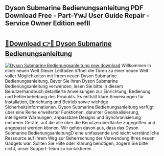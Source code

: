 ## Dyson Submarine Bedienungsanleitung PDF Download Free - Part-YwJ User Guide Repair - Service Owner Edition eefIl

# <h2><a href="http://df3mi3.blite.top/?on=Dyson+Submarine+Bedienungsanleitung">🔗Download 👉🔴 Dyson Submarine Bedienungsanleitung</a></h2>

[![Dyson Submarine Bedienungsanleitung new download](https://i.imgur.com/lujVjoI.png)](http://df3mi3.blite.top/?on=Dyson+Submarine+Bedienungsanleitung)
Willkommen in einer neuen Welt Dieser Leitfaden öffnet die Türen zu einer neuen Welt voller Möglichkeiten mit Ihrem neuen Dyson Submarine Bedienungsanleitung. Bevor Sie Ihren Dyson Submarine Bedienungsanleitung verwenden, lesen Sie bitte in diesem Benutzerhandbuch detaillierte Anweisungen zur Einrichtung, Bedienung und Fehlerbehebung des Produkts. Es enthält klare Anweisungen für Installation, Einrichtung und Betrieb sowie wichtige Sicherheitsinformationen. Dyson Submarine Bedienungsanleitung verfügt über eine Reihe erweiterter Funktionen, darunter Geolokalisierung, intelligente Warnungen, anpassbare Designs und Synchronisierung mehrerer Geräte, auf die alle über die Benutzeroberfläche zugegriffen und angepasst werden können. Wir gehen davon aus, dass das Dyson Submarine BedienungsanleitungD eine umfassende und leicht verständliche Ressource auf Ihrem Weg zur Beherrschung der Verwendung Ihres neuen Gadgets war. Sollten Sie Hilfe oder Klärung benötigen, zögern Sie bitte nicht, unser Support-Team zu kontaktieren.
